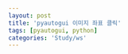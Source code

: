 ```yaml
---
layout: post
title: 'pyautogui 이미지 좌표 클릭'
tags: [pyautogui, python]
categories: 'Study/ws'
---
```


